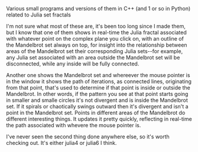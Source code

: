 Various small programs and versions of them in C++ (and 1 or so in Python) related to Julia set fractals

I'm not sure what most of these are, it's been too long since I made them, but I know that one of them shows in real-time the Julia fractal associated with whatever point on the complex plane you click on, with an outline of the Mandelbrot set always on top, for insight into the relationship between areas of the Mandelbrot set their corresponding Julia sets--for example, any Julia set associated with an area outside the Mandelbrot set will be disconnected, while any inside will be fully connected.

Another one shows the Mandelbrot set and whereever the mouse pointer is in the window it shows the path of iterations, as connected lines, originating from that point, that's used to determine if that point is inside or outside the Mandelbrot. In other words, if the pattern you see at that point starts going in smaller and smalle circles it's not divergent and is inside the Mandelbrot set. If it spirals or chaotically swings outward then it's divergent and isn't a point in the Mandelbrot set. Points in different areas of the Mandelbrot do different interesting things. It updates it pretty quickly, reflecting in real-time the path associated with whevere the mouse pointer is. 

I've never seen the second thing done anywhere else, so it's worth checking out. It's either julia4 or julia6 I think.
